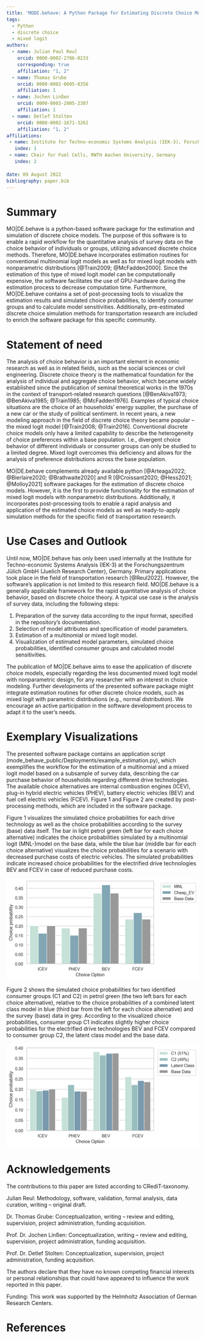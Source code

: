 ```yaml
---
title: 'MODE.behave: A Python Package for Estimating Discrete Choice Models'
tags:
  - Python
  - discrete choice
  - mixed logit
authors:
  - name: Julian Paul Reul
    orcid: 0000-0002-2786-0233
    corresponding: true
    affiliation: "1, 2"
  - name: Thomas Grube
    orcid: 0000-0002-0605-8356
    affiliation: 1
  - name: Jochen Linßen
    orcid: 0000-0003-2805-2307
    affiliation: 1
  - name: Detlef Stolten
    orcid: 0000-0002-1671-3262
    affiliation: "1, 2"
affiliations:
 - name: Institute for Techno-economic Systems Analysis (IEK-3), Forschungszentrum Jülich GmbH, Germany
   index: 1
 - name: Chair for Fuel Cells, RWTH Aachen University, Germany
   index: 2

date: 09 August 2022
bibliography: paper.bib
---
```


# Summary

MO|DE.behave is a python-based software package for the estimation and 
simulation of discrete choice models. The purpose of this software is to enable 
a rapid workflow for the quantitative analysis of survey data on the choice 
behavior of individuals or groups, utilizing advanced discrete choice methods. 
Therefore, MO|DE.behave incorporates estimation routines for conventional 
multinomial logit models as well as for mixed logit models with nonparametric 
distributions [@Train2009; @McFadden2000]. Since the estimation of this type of 
mixed logit model can be computationally expensive, the software facilitates the 
use of GPU-hardware during the estimation process to decrease computation time. 
Furthermore, MO|DE.behave contains a set of post-processing tools to visualize 
the estimation results and simulated choice probabilities, to identify consumer 
groups and to calculate model sensitivities. Additionally, pre-estimated 
discrete choice simulation methods for transportation research are included to 
enrich the software package for this specific community.

# Statement of need

The analysis of choice behavior is an important element in economic research as 
well as in related fields, such as the social sciences or civil engineering. 
Discrete choice theory is the mathematical foundation for the analysis of 
individual and aggregate choice behavior, which became widely established since 
the publication of seminal theoretical works in the 1970s in the context of 
transport-related research questions [@BenAkiva1973; @BenAkiva1985; @Train1985; @McFadden1976]. 
Examples of typical choice situations are the choice of an households’ 
energy supplier, the purchase of a new car or the study of political sentiment. 
In recent years, a new modeling approach in the field of discrete choice theory 
became popular – the mixed logit model [@Train2008; @Train2016]. 
Conventional discrete choice models only have a limited capability to describe 
the heterogeneity of choice preferences within a base population. 
I.e., divergent choice behavior of different individuals or consumer groups can 
only be studied to a limited degree. Mixed logit overcomes this deficiency and 
allows for the analysis of preference distributions across the base population.

MO|DE.behave complements already available python 
[@Arteaga2022; @Bierlaire2020; @Brathwaite2020] and R 
[@Croissant2020; @Hess2021; @Molloy2021] software packages for the estimation 
of discrete choice models. However, it is the first to provide functionality 
for the estimation of mixed logit models with nonparametric distributions. 
Additionally, it incorporates post-processing tools to enable a rapid analysis 
and application of the estimated choice models as well as ready-to-apply 
simulation methods for the specific field of transportation research.

# Use Cases and Outlook

Until now, MO|DE.behave has only been used internally at the Institute for 
Techno-economic Systems Analysis (IEK-3) at the Forschungszentrum Jülich GmbH 
(Juelich Research Center), Germany. Primary applications took place in the 
field of transportation research [@Reul2022]. 
However, the software’s application is not limited to this research field. 
MO|DE.behave is a generally applicable framework for the rapid quantitative 
analysis of choice behavior, based on discrete choice theory. 
A typical use case is the analysis of survey data, including the following steps:

 1. Preparation of the survey data according to the input format, specified in the repository’s documentation.
 2. Selection of model attributes and specification of model parameters.
 3. Estimation of a multinomial or mixed logit model.
 4. Visualization of estimated model parameters, simulated choice probabilities, identified consumer groups and calculated model sensitivities. 

The publication of MO|DE.behave aims to ease the application of discrete choice 
models, especially regarding the less documented mixed logit model with 
nonparametric design, for any researcher with an interest in choice modeling.
Further developments of the presented software package might integrate 
estimation routines for other discrete choice models, such as mixed logit with parametric distributions (e.g., normal distribution). We encourage an active participation in the software development process to adapt it to the user’s needs.

# Exemplary Visualizations

The presented software package contains an application script 
(mode_behave_public/Deployments/example_estimation.py), 
which exemplifies the workflow for the estimation of a multinomial and a 
mixed logit model based on a subsample of survey data, describing the car 
purchase behavior of households regarding different drive technologies. 
The available choice alternatives are internal combustion engines (ICEV), 
plug-in hybrid electric vehicles (PHEV), battery electric vehicles (BEV) and 
fuel cell electric vehicles (FCEV). 
Figure 1 and Figure 2 are created by post-processing methods, which are 
included in the software package.

Figure 1 visualizes the simulated choice probabilities for each drive technology 
as well as the choice probabilities according to the survey (base) data itself. 
The bar in light petrol green (left bar for each choice alternative) indicates 
the choice probabilities simulated by a multinomial logit (MNL-)model on the 
base data, while the blue bar (middle bar for each choice alternative) 
visualizes the choice probabilities for a scenario with decreased purchase 
costs of electric vehicles. The simulated probabilities indicate increased 
choice probabilities for the electrified drive technologies BEV and FCEV in 
case of reduced purchase costs.

![Simulated choice probabilities for a conventional multinomial logit (MNL-)model in comparison to a scenario variation with decreased purchase costs for electric vehicles and the survey (base) data.](imgs/forecast_sensitivity.png)

Figure 2 shows the simulated choice probabilities for two identified consumer 
groups (C1 and C2) in petrol green (the two left bars for each choice alternative), 
relative to the choice probabilities of a combined latent class model in blue 
(third bar from the left for each choice alternative) and the survey (base) 
data in grey. According to the visualized choice probabilities, 
consumer group C1 indicates slightly higher choice probabilities for the 
electrified drive technologies BEV and FCEV compared to consumer group C2, 
the latent class model and the base data.

![Simulated choice probabilities for two identified consumer groups (C1 & C2), a latent class model and the survey (base) data.](imgs/forecast_clustering.png)

# Acknowledgements

The contributions to this paper are listed according to CRediT-taxonomy.

Julian Reul: Methodology, software, validation, formal analysis, data curation, 
writing – original draft.

Dr. Thomas Grube: Conceptualization, writing – review and editing, supervision, 
project administration, funding acquisition.
 
Prof. Dr. Jochen Linßen: Conceptualization, writing – review and editing, 
supervision, project administration, funding acquisition.

Prof. Dr. Detlef Stolten: Conceptualization, supervision, 
project administration, funding acquisition.

The authors declare that they have no known competing financial interests or 
personal relationships that could have appeared to influence the work reported 
in this paper.

Funding: This work was supported by the Helmholtz Association of German Research Centers.

# References